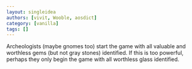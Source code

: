 ```yaml
---
layout: singleidea
authors: [vivit, Wooble, aosdict]
category: [vanilla]
tags: []
---
```

Archeologists (maybe gnomes too) start the game with all valuable and worthless gems (but not gray stones) identified. If this is too powerful, perhaps they only begin the game with all worthless glass identified.
